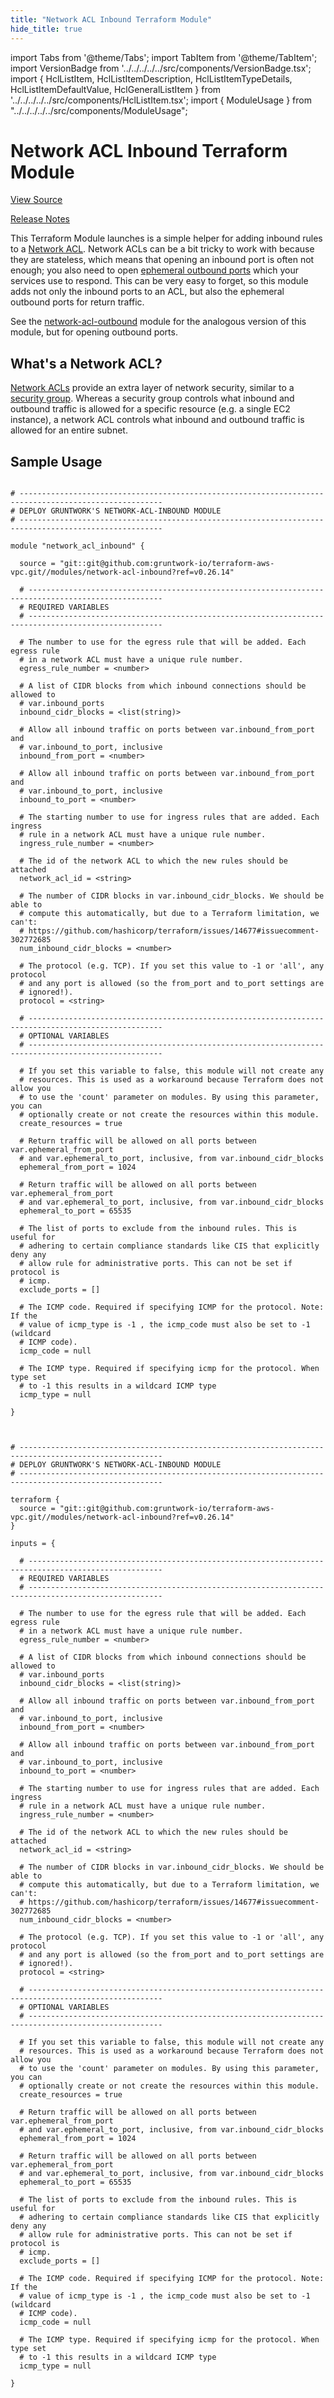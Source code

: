 ```yaml
---
title: "Network ACL Inbound Terraform Module"
hide_title: true
---
```


import Tabs from '@theme/Tabs';
import TabItem from '@theme/TabItem';
import VersionBadge from '../../../../../src/components/VersionBadge.tsx';
import { HclListItem, HclListItemDescription, HclListItemTypeDetails, HclListItemDefaultValue, HclGeneralListItem } from '../../../../../src/components/HclListItem.tsx';
import { ModuleUsage } from "../../../../../src/components/ModuleUsage";

<VersionBadge repoTitle="VPC Modules" version="0.26.14" lastModifiedVersion="0.26.8"/>

# Network ACL Inbound Terraform Module

<a href="https://github.com/gruntwork-io/terraform-aws-vpc/tree/v0.26.14/modules/network-acl-inbound" className="link-button" title="View the source code for this module in GitHub.">View Source</a>

<a href="https://github.com/gruntwork-io/terraform-aws-vpc/releases/tag/v0.26.8" className="link-button" title="Release notes for only versions which impacted this module.">Release Notes</a>

This Terraform Module launches is a simple helper for adding inbound rules to a [Network
ACL](http://docs.aws.amazon.com/AmazonVPC/latest/UserGuide/VPC_ACLs.html). Network ACLs can be a bit tricky to work
with because they are stateless, which means that opening an inbound port is often not enough; you also need to open
[ephemeral outbound ports](http://docs.aws.amazon.com/AmazonVPC/latest/UserGuide/VPC_ACLs.html#VPC_ACLs_Ephemeral_Ports)
which your services use to respond. This can be very easy to forget, so this module adds not only the inbound ports to
an ACL, but also the ephemeral outbound ports for return traffic.

See the [network-acl-outbound](https://github.com/gruntwork-io/terraform-aws-vpc/tree/v0.26.14/modules/network-acl-outbound) module for the analogous version of this module, but for opening
outbound ports.

## What's a Network ACL?

[Network ACLs](http://docs.aws.amazon.com/AmazonVPC/latest/UserGuide/VPC_ACLs.html) provide an extra layer of network
security, similar to a [security group](http://docs.aws.amazon.com/AWSEC2/latest/UserGuide/using-network-security.html).
Whereas a security group controls what inbound and outbound traffic is allowed for a specific resource (e.g. a single
EC2 instance), a network ACL controls what inbound and outbound traffic is allowed for an entire subnet.

## Sample Usage

<Tabs>
<TabItem value="terraform" label="Terraform" default>

```hcl title="main.tf"

# ------------------------------------------------------------------------------------------------------
# DEPLOY GRUNTWORK'S NETWORK-ACL-INBOUND MODULE
# ------------------------------------------------------------------------------------------------------

module "network_acl_inbound" {

  source = "git::git@github.com:gruntwork-io/terraform-aws-vpc.git//modules/network-acl-inbound?ref=v0.26.14"

  # ----------------------------------------------------------------------------------------------------
  # REQUIRED VARIABLES
  # ----------------------------------------------------------------------------------------------------

  # The number to use for the egress rule that will be added. Each egress rule
  # in a network ACL must have a unique rule number.
  egress_rule_number = <number>

  # A list of CIDR blocks from which inbound connections should be allowed to
  # var.inbound_ports
  inbound_cidr_blocks = <list(string)>

  # Allow all inbound traffic on ports between var.inbound_from_port and
  # var.inbound_to_port, inclusive
  inbound_from_port = <number>

  # Allow all inbound traffic on ports between var.inbound_from_port and
  # var.inbound_to_port, inclusive
  inbound_to_port = <number>

  # The starting number to use for ingress rules that are added. Each ingress
  # rule in a network ACL must have a unique rule number.
  ingress_rule_number = <number>

  # The id of the network ACL to which the new rules should be attached
  network_acl_id = <string>

  # The number of CIDR blocks in var.inbound_cidr_blocks. We should be able to
  # compute this automatically, but due to a Terraform limitation, we can't:
  # https://github.com/hashicorp/terraform/issues/14677#issuecomment-302772685
  num_inbound_cidr_blocks = <number>

  # The protocol (e.g. TCP). If you set this value to -1 or 'all', any protocol
  # and any port is allowed (so the from_port and to_port settings are
  # ignored!).
  protocol = <string>

  # ----------------------------------------------------------------------------------------------------
  # OPTIONAL VARIABLES
  # ----------------------------------------------------------------------------------------------------

  # If you set this variable to false, this module will not create any
  # resources. This is used as a workaround because Terraform does not allow you
  # to use the 'count' parameter on modules. By using this parameter, you can
  # optionally create or not create the resources within this module.
  create_resources = true

  # Return traffic will be allowed on all ports between var.ephemeral_from_port
  # and var.ephemeral_to_port, inclusive, from var.inbound_cidr_blocks
  ephemeral_from_port = 1024

  # Return traffic will be allowed on all ports between var.ephemeral_from_port
  # and var.ephemeral_to_port, inclusive, from var.inbound_cidr_blocks
  ephemeral_to_port = 65535

  # The list of ports to exclude from the inbound rules. This is useful for
  # adhering to certain compliance standards like CIS that explicitly deny any
  # allow rule for administrative ports. This can not be set if protocol is
  # icmp.
  exclude_ports = []

  # The ICMP code. Required if specifying ICMP for the protocol. Note: If the
  # value of icmp_type is -1 , the icmp_code must also be set to -1 (wildcard
  # ICMP code).
  icmp_code = null

  # The ICMP type. Required if specifying icmp for the protocol. When type set
  # to -1 this results in a wildcard ICMP type
  icmp_type = null

}


```

</TabItem>
<TabItem value="terragrunt" label="Terragrunt" default>

```hcl title="terragrunt.hcl"

# ------------------------------------------------------------------------------------------------------
# DEPLOY GRUNTWORK'S NETWORK-ACL-INBOUND MODULE
# ------------------------------------------------------------------------------------------------------

terraform {
  source = "git::git@github.com:gruntwork-io/terraform-aws-vpc.git//modules/network-acl-inbound?ref=v0.26.14"
}

inputs = {

  # ----------------------------------------------------------------------------------------------------
  # REQUIRED VARIABLES
  # ----------------------------------------------------------------------------------------------------

  # The number to use for the egress rule that will be added. Each egress rule
  # in a network ACL must have a unique rule number.
  egress_rule_number = <number>

  # A list of CIDR blocks from which inbound connections should be allowed to
  # var.inbound_ports
  inbound_cidr_blocks = <list(string)>

  # Allow all inbound traffic on ports between var.inbound_from_port and
  # var.inbound_to_port, inclusive
  inbound_from_port = <number>

  # Allow all inbound traffic on ports between var.inbound_from_port and
  # var.inbound_to_port, inclusive
  inbound_to_port = <number>

  # The starting number to use for ingress rules that are added. Each ingress
  # rule in a network ACL must have a unique rule number.
  ingress_rule_number = <number>

  # The id of the network ACL to which the new rules should be attached
  network_acl_id = <string>

  # The number of CIDR blocks in var.inbound_cidr_blocks. We should be able to
  # compute this automatically, but due to a Terraform limitation, we can't:
  # https://github.com/hashicorp/terraform/issues/14677#issuecomment-302772685
  num_inbound_cidr_blocks = <number>

  # The protocol (e.g. TCP). If you set this value to -1 or 'all', any protocol
  # and any port is allowed (so the from_port and to_port settings are
  # ignored!).
  protocol = <string>

  # ----------------------------------------------------------------------------------------------------
  # OPTIONAL VARIABLES
  # ----------------------------------------------------------------------------------------------------

  # If you set this variable to false, this module will not create any
  # resources. This is used as a workaround because Terraform does not allow you
  # to use the 'count' parameter on modules. By using this parameter, you can
  # optionally create or not create the resources within this module.
  create_resources = true

  # Return traffic will be allowed on all ports between var.ephemeral_from_port
  # and var.ephemeral_to_port, inclusive, from var.inbound_cidr_blocks
  ephemeral_from_port = 1024

  # Return traffic will be allowed on all ports between var.ephemeral_from_port
  # and var.ephemeral_to_port, inclusive, from var.inbound_cidr_blocks
  ephemeral_to_port = 65535

  # The list of ports to exclude from the inbound rules. This is useful for
  # adhering to certain compliance standards like CIS that explicitly deny any
  # allow rule for administrative ports. This can not be set if protocol is
  # icmp.
  exclude_ports = []

  # The ICMP code. Required if specifying ICMP for the protocol. Note: If the
  # value of icmp_type is -1 , the icmp_code must also be set to -1 (wildcard
  # ICMP code).
  icmp_code = null

  # The ICMP type. Required if specifying icmp for the protocol. When type set
  # to -1 this results in a wildcard ICMP type
  icmp_type = null

}


```

</TabItem>
</Tabs>


<!-- ##DOCS-SOURCER-START
{
  "originalSources": [
    "https://github.com/gruntwork-io/terraform-aws-vpc/tree/v0.26.14/modules/network-acl-inbound/readme.md",
    "https://github.com/gruntwork-io/terraform-aws-vpc/tree/v0.26.14/modules/network-acl-inbound/variables.tf",
    "https://github.com/gruntwork-io/terraform-aws-vpc/tree/v0.26.14/modules/network-acl-inbound/outputs.tf"
  ],
  "sourcePlugin": "module-catalog-api",
  "hash": "e6412b0cbacf22dd9e5fc0146aa66be3"
}
##DOCS-SOURCER-END -->
